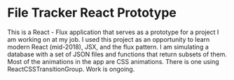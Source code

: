 # File Tracker React Prototype

This is a React - Flux application that serves as a prototype for a project I am working on at my job.
I used this project as an opportunity to learn modern React (mid-2018), JSX, and the flux pattern.
I am simulating a database with a set of JSON files and functions that return subsets of them.
Most of the animations in the app are CSS animations. There is one using ReactCSSTransitionGroup.
Work is ongoing.